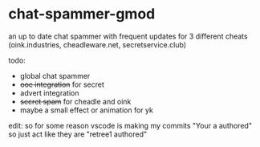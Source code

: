 # chat-spammer-gmod
an up to date chat spammer with frequent updates for 3 different cheats (oink.industries, cheadleware.net, secretservice.club)

todo:
- global chat spammer
- ~~ooc integration~~ for secret
- advert integration
- ~~secret spam~~ for cheadle and oink
- maybe a small effect or animation for yk

edit: so for some reason vscode is making my commits "Your a authored" so just act like they are "retree1 authored"
